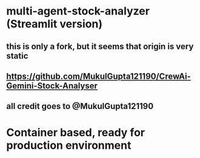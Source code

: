 # multi-agent-stock-analyzer (Streamlit version)
## this is only a fork, but it seems that origin is very static
## https://github.com/MukulGupta121190/CrewAi-Gemini-Stock-Analyser
## all credit goes to @MukulGupta121190

# Container based, ready for production environment

